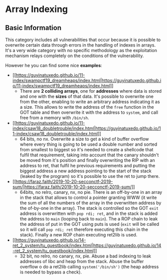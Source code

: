 # Array Indexing


## Basic Information

This category includes all vulnerabilities that occur because it is possible to overwrite certain data through errors in the handling of indexes in arrays. It's a very wide category with no specific methodology as the exploitation mechanism relays completely on the conditions of the vulnerability.

However he you can find some nice **examples**:

- [[https://guyinatuxedo.github.io/11-index/swampctf19_dreamheaps/index.html|https://guyinatuxedo.github.io/11-index/swampctf19_dreamheaps/index.html]]
  - There are **2 colliding arrays**, one for **addresses** where data is stored and one with the **sizes** of that data. It's possible to overwrite one from the other, enabling to write an arbitrary address indicating it as a size. This allows to write the address of the `free` function in the GOT table and then overwrite it with the address to `system`, and call free from a memory with `/bin/sh`.
- [[https://guyinatuxedo.github.io/11-index/csaw18_doubletrouble/index.html|https://guyinatuxedo.github.io/11-index/csaw18_doubletrouble/index.html]]
  - 64 bits, no nx. Overwrite a size to get a kind of buffer overflow where every thing is going to be used a double number and sorted from smallest to biggest so it's needed to create a shellcode that fulfil that requirement, taking into account that the canary shouldn't be moved from it's position and finally overwriting the RIP with an address to ret, that fulfil he previous requirements and putting the biggest address a new address pointing to the start of the stack (leaked by the program) so it's possible to use the ret to jump there.
- [[https://faraz.faith/2019-10-20-secconctf-2019-sum/|https://faraz.faith/2019-10-20-secconctf-2019-sum/]]
  - 64bits, no relro, canary, nx, no pie. There is an off-by-one in an array in the stack that allows to control a pointer granting WWW (it write the sum of all the numbers of the array in the overwritten address by the of-by-one in the array). The stack is controlled so the GOT `exit` address is overwritten with `pop rdi; ret`, and in the stack is added the address to `main` (looping back to `main`). The a ROP chain to leak the address of put in the GOT using puts is used (`exit` will be called so it will call `pop rdi; ret` therefore executing this chain in the stack). Finally a new ROP chain executing ret2lib is used.
- [[https://guyinatuxedo.github.io/14-ret_2_system/tu_guestbook/index.html|https://guyinatuxedo.github.io/14-ret_2_system/tu_guestbook/index.html]]
  - 32 bit, no relro, no canary, nx, pie. Abuse a bad indexing to leak addresses of libc and heap from the stack. Abuse the buffer overflow o do a ret2lib calling `system('/bin/sh')` (the heap address is needed to bypass a check).



